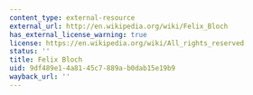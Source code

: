 ```yaml
---
content_type: external-resource
external_url: http://en.wikipedia.org/wiki/Felix_Bloch
has_external_license_warning: true
license: https://en.wikipedia.org/wiki/All_rights_reserved
status: ''
title: Felix Bloch
uid: 9df489e1-4a81-45c7-889a-b0dab15e19b9
wayback_url: ''
---
```

